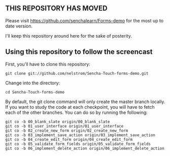## THIS REPOSITORY HAS MOVED

Please visit https://github.com/senchalearn/Forms-demo for the most up to date version.

I'll keep this repository around here for the sake of posterity.

## Using this repository to follow the screencast

First, you'll have to clone this repository:

    git clone git://github.com/nelstrom/Sencha-Touch-forms-demo.git

Change into the directory:

    cd Sencha-Touch-forms-demo

By default, the git clone command will only create the master branch locally. If you want to study the code at each checkpoint, you will have to fetch each of the other branches. You can do so by running the following:

    git co -b 00_blank_slate origin/00_blank_slate
    git co -b 01_user_interface origin/01_user_interface
    git co -b 02_create_new_form origin/02_create_new_form
    git co -b 03_implement_save_action origin/03_implement_save_action
    git co -b 04_create_edit_form origin/04_create_edit_form
    git co -b 05_validate_form_fields origin/05_validate_form_fields
    git co -b 06_implement_delete_action origin/06_implement_delete_action
